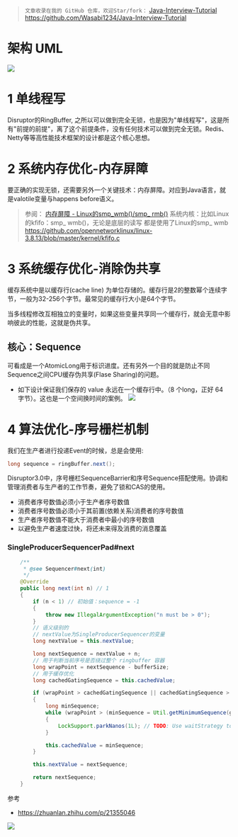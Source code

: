 > `文章收录在我的 GitHub 仓库，欢迎Star/fork：`
> [Java-Interview-Tutorial](https://github.com/Wasabi1234/Java-Interview-Tutorial)
> https://github.com/Wasabi1234/Java-Interview-Tutorial

# 架构 UML
![](https://img-blog.csdnimg.cn/20201008014645688.png?x-oss-process=image/watermark,type_ZmFuZ3poZW5naGVpdGk,shadow_10,text_SmF2YUVkZ2U=,size_1,color_FFFFFF,t_70#pic_center)


# 1 单线程写

Disruptor的RingBuffer, 之所以可以做到完全无锁，也是因为"单线程写"，这是所有"前提的前提"，离了这个前提条件，没有任何技术可以做到完全无锁。Redis、Netty等等高性能技术框架的设计都是这个核心思想。

# 2 系统内存优化-内存屏障
要正确的实现无锁，还需要另外一个关键技术：内存屏障。对应到Java语言，就是valotile变量与happens before语义。

> 参阅： [内存屏障 - Linux的smp_wmb()/smp_ rmb()](https://javaedge.blog.csdn.net/article/details/108935688)
> 系统内核：比如Linux的kfifo：smp_ wmb()，无论是底层的读写
都是使用了Linux的smp_ wmb
https://github.com/opennetworklinux/linux-3.8.13/blob/master/kernel/kfifo.c

# 3 系统缓存优化-消除伪共享
缓存系统中是以缓存行(cache line) 为单位存储的。缓存行是2的整数幂个连续字节，一般为32-256个字节。最常见的缓存行大小是64个字节。

当多线程修改互相独立的变量时，如果这些变量共享同一个缓存行，就会无意中影响彼此的性能，这就是伪共享。

## 核心：Sequence
可看成是一个AtomicLong用于标识进度。还有另外一个目的就是防止不同Sequence之间CPU缓存伪共享(Flase Sharing)的问题。
- 如下设计保证我们保存的 value 永远在一个缓存行中。（8 个long，正好 64 字节）。这也是一个空间换时间的案例。
![](https://img-blog.csdnimg.cn/20201006035128167.png?x-oss-process=image/watermark,type_ZmFuZ3poZW5naGVpdGk,shadow_10,text_SmF2YUVkZ2U=,size_16,color_FFFFFF,t_70#pic_center)
#  4 算法优化-序号栅栏机制
我们在生产者进行投递Event的时候，总是会使用:

```java 
long sequence = ringBuffer.next();
```

Disruptor3.0中，序号栅栏SequenceBarrier和序号Sequence搭配使用。协调和管理消费者与生产者的工作节奏，避免了锁和CAS的使用。

- 消费者序号数值必须小于生产者序号数值
- 消费者序号数值必须小于其前置(依赖关系)消费者的序号数值
- 生产者序号数值不能大于消费者中最小的序号数值
- 以避免生产者速度过快，将还未来得及消费的消息覆盖


### SingleProducerSequencerPad#next
```java
    /**
     * @see Sequencer#next(int)
     */
    @Override
    public long next(int n) // 1
    {
        if (n < 1) // 初始值：sequence = -1
        {
            throw new IllegalArgumentException("n must be > 0");
        }
		// 语义级别的
		// nextValue为SingleProducerSequencer的变量
        long nextValue = this.nextValue;

        long nextSequence = nextValue + n;
        // 用于判断当前序号是否绕过整个 ringbuffer 容器
        long wrapPoint = nextSequence - bufferSize;
        // 用于缓存优化
        long cachedGatingSequence = this.cachedValue;

        if (wrapPoint > cachedGatingSequence || cachedGatingSequence > nextValue)
        {
            long minSequence;
            while (wrapPoint > (minSequence = Util.getMinimumSequence(gatingSequences, nextValue)))
            {
                LockSupport.parkNanos(1L); // TODO: Use waitStrategy to spin?
            }

            this.cachedValue = minSequence;
        }

        this.nextValue = nextSequence;

        return nextSequence;
    }
```

参考
- https://zhuanlan.zhihu.com/p/21355046

![](https://img-blog.csdnimg.cn/20200825235213822.png?x-oss-process=image/watermark,type_ZmFuZ3poZW5naGVpdGk,shadow_10,text_SmF2YUVkZ2U=,size_1,color_FFFFFF,t_70#pic_center)
